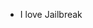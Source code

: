 - I love Jailbreak
  
  

<!---
UserX0Xs/UserX0Xs is a ✨ special ✨ repository because its `README.md` (this file) appears on your GitHub profile.
You can click the Preview link to take a look at your changes.
--->
